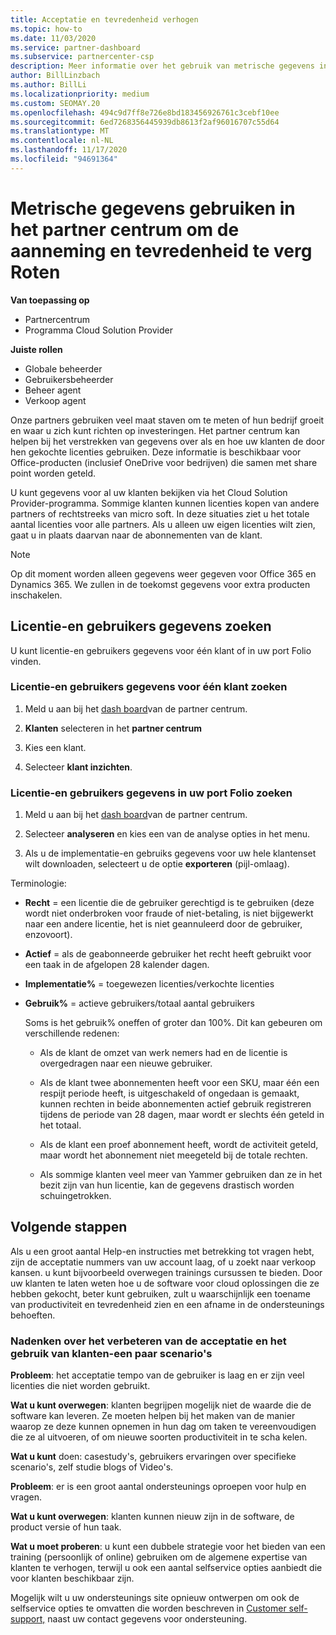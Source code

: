 ```yaml
---
title: Acceptatie en tevredenheid verhogen
ms.topic: how-to
ms.date: 11/03/2020
ms.service: partner-dashboard
ms.subservice: partnercenter-csp
description: Meer informatie over het gebruik van metrische gegevens in Partner Center. Met metrische gegevens kan worden aangegeven of uw bedrijf groeit, hoe klanten hun licenties gebruiken en waar ze zich richten op investeringen.
author: BillLinzbach
ms.author: BillLi
ms.localizationpriority: medium
ms.custom: SEOMAY.20
ms.openlocfilehash: 494c9d7ff8e726e8bd183456926761c3cebf10ee
ms.sourcegitcommit: 6ed7268356445939db8613f2af96016707c55d64
ms.translationtype: MT
ms.contentlocale: nl-NL
ms.lasthandoff: 11/17/2020
ms.locfileid: "94691364"
---
```

# <a name="use-metrics-in-partner-center-to-increase-adoption-and-satisfaction"></a>Metrische gegevens gebruiken in het partner centrum om de aanneming en tevredenheid te verg Roten

**Van toepassing op**

- Partnercentrum
- Programma Cloud Solution Provider

**Juiste rollen**

- Globale beheerder
- Gebruikersbeheerder
- Beheer agent
- Verkoop agent

Onze partners gebruiken veel maat staven om te meten of hun bedrijf groeit en waar u zich kunt richten op investeringen. Het partner centrum kan helpen bij het verstrekken van gegevens over als en hoe uw klanten de door hen gekochte licenties gebruiken. Deze informatie is beschikbaar voor Office-producten (inclusief OneDrive voor bedrijven) die samen met share point worden geteld.

U kunt gegevens voor al uw klanten bekijken via het Cloud Solution Provider-programma. Sommige klanten kunnen licenties kopen van andere partners of rechtstreeks van micro soft. In deze situaties ziet u het totale aantal licenties voor alle partners. Als u alleen uw eigen licenties wilt zien, gaat u in plaats daarvan naar de abonnementen van de klant.

> [!NOTE]  
> Op dit moment worden alleen gegevens weer gegeven voor Office 365 en Dynamics 365. We zullen in de toekomst gegevens voor extra producten inschakelen.

## <a name="find-license-and-user-data"></a>Licentie-en gebruikers gegevens zoeken

U kunt licentie-en gebruikers gegevens voor één klant of in uw port Folio vinden.

### <a name="find-license-and-user-data-for-a-single-customer"></a>Licentie-en gebruikers gegevens voor één klant zoeken

1. Meld u aan bij het [dash board](https://partner.microsoft.com/dashboard)van de partner centrum.

2. **Klanten** selecteren in het **partner centrum**

3. Kies een klant.

4. Selecteer **klant inzichten**.

### <a name="find-license-and-user-data-across-your-portfolio"></a>Licentie-en gebruikers gegevens in uw port Folio zoeken

1. Meld u aan bij het [dash board](https://partner.microsoft.com/dashboard)van de partner centrum.

2. Selecteer **analyseren** en kies een van de analyse opties in het menu.

3. Als u de implementatie-en gebruiks gegevens voor uw hele klantenset wilt downloaden, selecteert u de optie **exporteren** (pijl-omlaag).

Terminologie:

- **Recht** = een licentie die de gebruiker gerechtigd is te gebruiken (deze wordt niet onderbroken voor fraude of niet-betaling, is niet bijgewerkt naar een andere licentie, het is niet geannuleerd door de gebruiker, enzovoort).

- **Actief** = als de geabonneerde gebruiker het recht heeft gebruikt voor een taak in de afgelopen 28 kalender dagen.

- **Implementatie%** = toegewezen licenties/verkochte licenties

- **Gebruik%** = actieve gebruikers/totaal aantal gebruikers

   Soms is het gebruik% oneffen of groter dan 100%. Dit kan gebeuren om verschillende redenen:

  - Als de klant de omzet van werk nemers had en de licentie is overgedragen naar een nieuwe gebruiker.

  - Als de klant twee abonnementen heeft voor een SKU, maar één een respijt periode heeft, is uitgeschakeld of ongedaan is gemaakt, kunnen rechten in beide abonnementen actief gebruik registreren tijdens de periode van 28 dagen, maar wordt er slechts één geteld in het totaal.

  - Als de klant een proef abonnement heeft, wordt de activiteit geteld, maar wordt het abonnement niet meegeteld bij de totale rechten.

  - Als sommige klanten veel meer van Yammer gebruiken dan ze in het bezit zijn van hun licentie, kan de gegevens drastisch worden schuingetrokken.

## <a name="next-steps"></a>Volgende stappen

Als u een groot aantal Help-en instructies met betrekking tot vragen hebt, zijn de acceptatie nummers van uw account laag, of u zoekt naar verkoop kansen. u kunt bijvoorbeeld overwegen trainings cursussen te bieden. Door uw klanten te laten weten hoe u de software voor cloud oplossingen die ze hebben gekocht, beter kunt gebruiken, zult u waarschijnlijk een toename van productiviteit en tevredenheid zien en een afname in de ondersteunings behoeften.

### <a name="considering-how-to-improve-customer-adoption-and-usage---a-couple-scenarios"></a>Nadenken over het verbeteren van de acceptatie en het gebruik van klanten-een paar scenario's

**Probleem**: het acceptatie tempo van de gebruiker is laag en er zijn veel licenties die niet worden gebruikt.

**Wat u kunt overwegen**: klanten begrijpen mogelijk niet de waarde die de software kan leveren. Ze moeten helpen bij het maken van de manier waarop ze deze kunnen opnemen in hun dag om taken te vereenvoudigen die ze al uitvoeren, of om nieuwe soorten productiviteit in te scha kelen.

**Wat u kunt** doen: casestudy's, gebruikers ervaringen over specifieke scenario's, zelf studie blogs of Video's.

**Probleem**: er is een groot aantal ondersteunings oproepen voor hulp en vragen.

**Wat u kunt overwegen**: klanten kunnen nieuw zijn in de software, de product versie of hun taak.

**Wat u moet proberen**: u kunt een dubbele strategie voor het bieden van een training (persoonlijk of online) gebruiken om de algemene expertise van klanten te verhogen, terwijl u ook een aantal selfservice opties aanbiedt die voor klanten beschikbaar zijn.

Mogelijk wilt u uw ondersteunings site opnieuw ontwerpen om ook de selfservice opties te omvatten die worden beschreven in [Customer self-support,](customer-self-support.md) naast uw contact gegevens voor ondersteuning.

